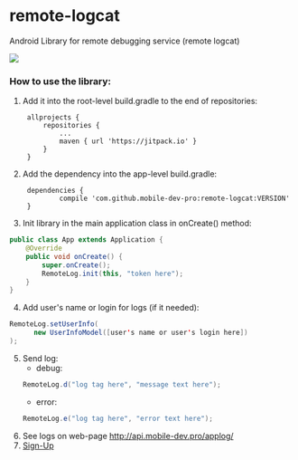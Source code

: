 # remote-logcat
Android Library for remote debugging service (remote logcat)

 [![](https://jitpack.io/v/mobile-dev-pro/remote-logcat.svg)](https://jitpack.io/#mobile-dev-pro/remote-logcat)
 
### How to use the library:
   
1. Add it into the root-level build.gradle to the end of repositories:
   
   ```
   	allprojects {
   		repositories {
   			...
   			maven { url 'https://jitpack.io' }
   		}
   	}
   ```
   
2. Add the dependency into the app-level build.gradle:
   
   ```
   	dependencies {
   	        compile 'com.github.mobile-dev-pro:remote-logcat:VERSION'
   	}

3. Init library in the main application class in onCreate() method:
```java
public class App extends Application {
    @Override
    public void onCreate() {
        super.onCreate();
        RemoteLog.init(this, "token here");
    }
}
```
4. Add user's name or login for logs (if it needed):
```java
RemoteLog.setUserInfo(
      new UserInfoModel([user's name or user's login here])
);
```
5. Send log:
    * debug:
    ```java
    RemoteLog.d("log tag here", "message text here");
    ```
    * error:
    ```java
    RemoteLog.e("log tag here", "error text here");
    ```
6. See logs on web-page http://api.mobile-dev.pro/applog/
7. [Sign-Up](http://api.mobile-dev.pro/applog/auth/signup/30348ec6af2a3fc99282710806c33a86)
